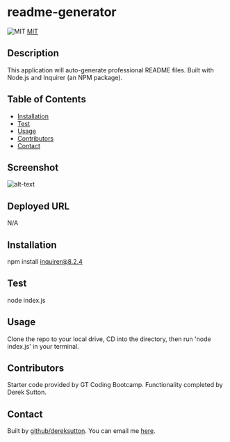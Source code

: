 # readme-generator

![MIT](https://img.shields.io/badge/license/license-MIT-blue.svg)
[MIT](https://opensource.org/licenses/MIT)

## Description
This application will auto-generate professional README files. Built with Node.js and Inquirer (an NPM package).

## Table of Contents
* [Installation](#Installation)
* [Test](#Test)
* [Usage](#Usage)
* [Contributors](#Contributors)
* [Contact](#Contact)

## Screenshot
![alt-text](N/A)

## Deployed URL
N/A

## Installation
npm install inquirer@8.2.4

## Test
node index.js

## Usage
Clone the repo to your local drive, CD into the directory, then run 'node index.js' in your terminal.

## Contributors
Starter code provided by GT Coding Bootcamp. Functionality completed by Derek Sutton.

## Contact
Built by [github/dereksutton](https://github.com/dereksutton). You can email me [here](mailto:dereksutton86@gmail.com).

